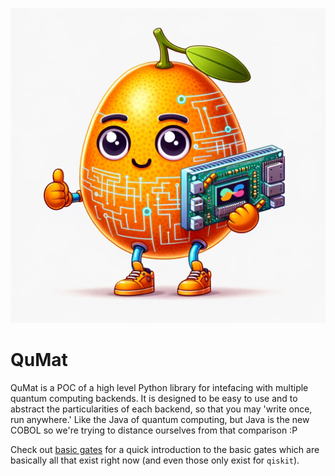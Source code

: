 ![QuMat Logo](assets/mascot.png)

# QuMat

QuMat is a POC of a high level Python library for intefacing with multiple 
quantum computing backends. It is designed to be easy to use and to abstract 
the particularities of each backend, so that you may 'write once, run 
anywhere.' Like the Java of quantum computing, but Java is the new COBOL so 
we're trying to distance ourselves from that comparison :P

Check out [basic gates](basic_gates.md) for a quick introduction to the 
basic gates which are basically all that exist right now (and even those 
only exist for `qiskit`).